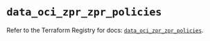 # `data_oci_zpr_zpr_policies`

Refer to the Terraform Registry for docs: [`data_oci_zpr_zpr_policies`](https://registry.terraform.io/providers/hashicorp/oci/7.19.0/docs/data-sources/zpr_zpr_policies).
